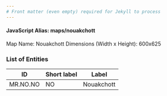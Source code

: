 ```yaml
---
# Front matter (even empty) required for Jekyll to process
---
```


#### JavaScript Alias: maps/nouakchott

Map Name: Nouakchott
Dimensions (Width x Height): 600x625

### List of Entities

| ID       | Short label | Label      |
| -------- | ----------- | ---------- |
| MR.NO.NO | NO          | Nouakchott |
